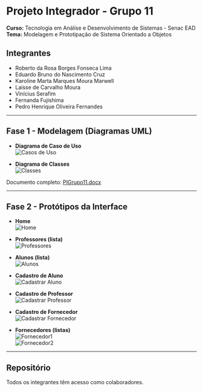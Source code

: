 # Projeto Integrador - Grupo 11

**Curso:** Tecnologia em Análise e Desenvolvimento de Sistemas - Senac EAD  
**Tema:** Modelagem e Prototipação de Sistema Orientado a Objetos  

## Integrantes

- Roberto da Rosa Borges Fonseca Lima  
- Eduardo Bruno do Nascimento Cruz  
- Karoline Marta Marques Moura Marwell  
- Laísse de Carvalho Moura  
- Vinícius Serafim  
- Fernanda Fujishima  
- Pedro Henrique Oliveira Fernandes  

---

## Fase 1 - Modelagem (Diagramas UML)

- **Diagrama de Caso de Uso**  
![Casos de Uso](fase1/diagrama_caso_uso.png)

- **Diagrama de Classes**  
![Classes](fase1/diagrama_classe_mer.png)

 Documento completo: [PIGrupo11.docx](fase1/PIGrupo11.docx)

---

## Fase 2 - Protótipos da Interface

- **Home**  
![Home](fase2/prototipos/home.png)

- **Professores (lista)**  
![Professores](fase2/prototipos/professores.png)

- **Alunos (lista)**  
![Alunos](fase2/prototipos/aluno.png)

- **Cadastro de Aluno**  
![Cadastrar Aluno](fase2/prototipos/cadastrar_aluno.png)

- **Cadastro de Professor**  
![Cadastrar Professor](fase2/prototipos/cadastrar_professor.png)

- **Cadastro de Fornecedor**  
![Cadastrar Fornecedor](fase2/prototipos/cadastrar_fornecedor.png)

- **Fornecedores (listas)**  
![Fornecedor1](fase2/prototipos/fornecedor1.png)  
![Fornecedor2](fase2/prototipos/fornecedor2.png)

---

## Repositório

Todos os integrantes têm acesso como colaboradores.  
